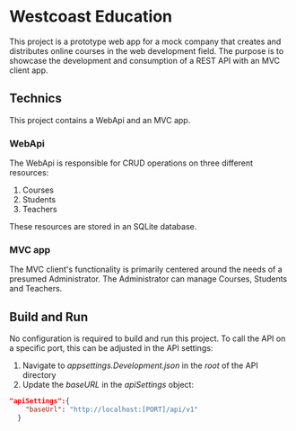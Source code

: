 # Westcoast Education

This project is a prototype web app for a mock company that creates and distributes online courses in the web development field. The purpose is to showcase the development and consumption of a REST API with an MVC client app.

## Technics

This project contains a WebApi and an MVC app.

### WebApi

The WebApi is responsible for CRUD operations on three different resources:

1. Courses
2. Students
3. Teachers

These resources are stored in an SQLite database.

### MVC app

The MVC client's functionality is primarily centered around the needs of a presumed Administrator. The Administrator can manage Courses, Students and Teachers.

## Build and Run

No configuration is required to build and run this project. To call the API on a specific port, this can be adjusted in the API settings:

1. Navigate to *appsettings.Development.json* in the *root* of the API directory
2. Update the *baseURL* in the *apiSettings* object:

```json
"apiSettings":{
    "baseUrl": "http://localhost:[PORT]/api/v1"
  }
  ```

